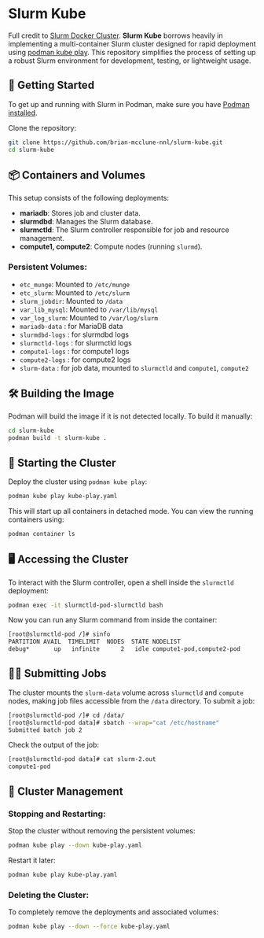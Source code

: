 # Slurm Kube

Full credit to
[Slurm Docker Cluster](https://github.com/giovtorres/slurm-docker-cluster).
**Slurm Kube** borrows heavily in implementing a multi-container Slurm cluster
designed for rapid deployment using
[podman kube play](https://docs.podman.io/en/latest/markdown/podman-kube-play.1.html).
This repository simplifies the process of setting up a robust Slurm environment for
development, testing, or lightweight usage.

## 🏁 Getting Started

To get up and running with Slurm in Podman, make sure you have
[Podman installed](https://podman.io/docs/installation).

Clone the repository:

```bash
git clone https://github.com/brian-mcclune-nnl/slurm-kube.git
cd slurm-kube
```

## 📦 Containers and Volumes

This setup consists of the following deployments:

- **mariadb**: Stores job and cluster data.
- **slurmdbd**: Manages the Slurm database.
- **slurmctld**: The Slurm controller responsible for job and resource management.
- **compute1, compute2**: Compute nodes (running `slurmd`).

### Persistent Volumes:

- `etc_munge`: Mounted to `/etc/munge`
- `etc_slurm`: Mounted to `/etc/slurm`
- `slurm_jobdir`: Mounted to `/data`
- `var_lib_mysql`: Mounted to `/var/lib/mysql`
- `var_log_slurm`: Mounted to `/var/log/slurm`
- `mariadb-data` : for MariaDB data
- `slurmdbd-logs` : for slurmdbd logs
- `slurmctld-logs` : for slurmctld logs
- `compute1-logs` : for compute1 logs
- `compute2-logs` : for compute2 logs
- `slurm-data` : for job data, mounted to `slurmctld` and `compute1`, `compute2`

## 🛠️  Building the Image

Podman will build the image if it is not detected locally. To build it manually:

```sh
cd slurm-kube
podman build -t slurm-kube .
```

## 🚀 Starting the Cluster

Deploy the cluster using `podman kube play`:

```sh
podman kube play kube-play.yaml
```

This will start up all containers in detached mode. You can view the running
containers using:

```sh
podman container ls
```

## 🖥️  Accessing the Cluster

To interact with the Slurm controller, open a shell inside the `slurmctld`
deployment:

```sh
podman exec -it slurmctld-pod-slurmctld bash
```

Now you can run any Slurm command from inside the container:

```sh
[root@slurmctld-pod /]# sinfo
PARTITION AVAIL  TIMELIMIT  NODES  STATE NODELIST
debug*       up   infinite      2   idle compute1-pod,compute2-pod
```

## 🧑‍💻 Submitting Jobs

The cluster mounts the `slurm-data` volume across `slurmctld` and `compute`
nodes, making job files accessible from the `/data` directory. To submit a job:

```sh
[root@slurmctld-pod /]# cd /data/
[root@slurmctld-pod data]# sbatch --wrap="cat /etc/hostname"
Submitted batch job 2
```

Check the output of the job:

```sh
[root@slurmctld-pod data]# cat slurm-2.out
compute1-pod
```

## 🔄 Cluster Management

### Stopping and Restarting:

Stop the cluster without removing the persistent volumes:

```sh
podman kube play --down kube-play.yaml
```

Restart it later:

```sh
podman kube play kube-play.yaml
```

### Deleting the Cluster:

To completely remove the deployments and associated volumes:

```sh
podman kube play --down --force kube-play.yaml
```
